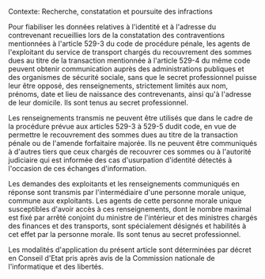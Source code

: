 Contexte: Recherche, constatation et poursuite des infractions

Pour fiabiliser les données relatives à l'identité et à l'adresse du contrevenant recueillies lors de la constatation des contraventions mentionnées à l'article 529-3 du code de procédure pénale, les agents de l'exploitant du service de transport chargés du recouvrement des sommes dues au titre de la transaction mentionnée à l'article 529-4 du même code peuvent obtenir communication auprès des administrations publiques et des organismes de sécurité sociale, sans que le secret professionnel puisse leur être opposé, des renseignements, strictement limités aux nom, prénoms, date et lieu de naissance des contrevenants, ainsi qu'à l'adresse de leur domicile. Ils sont tenus au secret professionnel.

Les renseignements transmis ne peuvent être utilisés que dans le cadre de la procédure prévue aux articles 529-3 à 529-5 dudit code, en vue de permettre le recouvrement des sommes dues au titre de la transaction pénale ou de l'amende forfaitaire majorée. Ils ne peuvent être communiqués à d'autres tiers que ceux chargés de recouvrer ces sommes ou à l'autorité judiciaire qui est informée des cas d'usurpation d'identité détectés à l'occasion de ces échanges d'information.

Les demandes des exploitants et les renseignements communiqués en réponse sont transmis par l'intermédiaire d'une personne morale unique, commune aux exploitants. Les agents de cette personne morale unique susceptibles d'avoir accès à ces renseignements, dont le nombre maximal est fixé par arrêté conjoint du ministre de l'intérieur et des ministres chargés des finances et des transports, sont spécialement désignés et habilités à cet effet par la personne morale. Ils sont tenus au secret professionnel.

Les modalités d'application du présent article sont déterminées par décret en Conseil d'Etat pris après avis de la Commission nationale de l'informatique et des libertés.